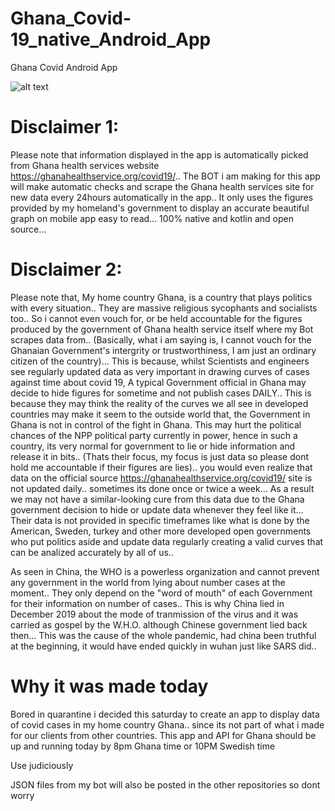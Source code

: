 # Ghana_Covid-19_native_Android_App

Ghana Covid Android App

![alt text](https://raw.githubusercontent.com/Samuelincoom/Ghana_Covid-19_native_Android_App/master/app-screenshots-fb-ad-2-min.png)



# Disclaimer 1: 
Please note that information displayed in the app is automatically picked from Ghana health services website https://ghanahealthservice.org/covid19/.. The BOT i am making for this app will make automatic checks and scrape the Ghana health services site for new data every 24hours automatically in the app.. It only uses the figures provided by my homeland's government to display an accurate beautiful graph on mobile app easy to read... 100% native and kotlin and open source...

# Disclaimer 2:
Please note that, My home country Ghana, is a country that plays politics with every situation.. They are massive religious sycophants and socialists too..  So i cannot even vouch for, or be held accountable for the figures produced by the government of Ghana health service itself where my Bot scrapes data from.. (Basically, what i am saying is, I cannot vouch for the Ghanaian Government's intergrity or trustworthiness, I am just an ordinary citizen of the country)... This is because, whilst Scientists and engineers see regularly updated data as very important in drawing curves of cases against time about covid 19, A typical Government official in Ghana may decide to hide figures for sometime and not publish cases DAILY.. This is because they may think the reality of the curves we all see in developed countries may make it seem to the outside world that, the Government in Ghana is not in control of the fight in Ghana. This may hurt the political chances of the NPP political party currently in power, hence in such a country, its very normal for government to lie or hide information and release it in bits.. (Thats their focus, my focus is just data so please dont hold me accountable if their figures are lies)..  you would even realize that data on the official source https://ghanahealthservice.org/covid19/ site is not updated daily.. sometimes its done once or twice a week... As a result we may not have a similar-looking cure from this data due to the Ghana government decision to hide or update data whenever they feel like it... Their data is not provided in specific timeframes like what is done by the American, Sweden, turkey and other more developed open governments who put politics aside and update data regularly creating a valid curves that can be analized accurately by all of us..        

As seen in China, the WHO is a powerless organization and cannot prevent any government in the world from lying about number cases at the moment.. They only depend on the "word of mouth" of each Government for their information on number of cases.. This is why China lied in December 2019 about the mode of tranmission of the virus and it was carried as gospel by the W.H.O. although Chinese government lied back then... This was the cause of the whole pandemic, had china been truthful at the beginning, it would have ended quickly in wuhan just like SARS did..           


# Why it was made today
Bored in quarantine i decided this saturday to create an app to display data of covid cases in my home country Ghana.. since its not part of what i made for our clients from other countries. This app and API for Ghana should be up and running today by 8pm Ghana time or 10PM Swedish time



Use judiciously

JSON files from my bot will also be posted in the other repositories so dont worry
